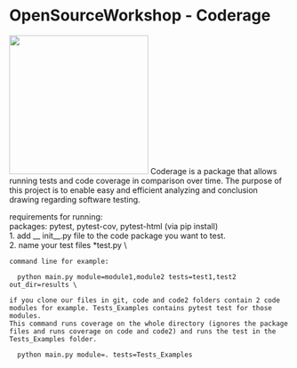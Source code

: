 # OpenSourceWorkshop - Coderage
<img src="https://github.com/shakedkialy/Coderage/blob/main/html_files/logo.png?raw=true" width="250"> 
Coderage is a package that allows running tests and code coverage in comparison over time.
The purpose of this project is to enable easy and efficient analyzing and conclusion drawing regarding software testing.


requirements for running: \
    packages: pytest, pytest-cov, pytest-html (via pip install)\
    1. add __ init__.py file to the code package you want to test. \
    2. name your test files *test.py \
    
    command line for example: 
    
      python main.py module=module1,module2 tests=test1,test2 out_dir=results \
    
    if you clone our files in git, code and code2 folders contain 2 code modules for example. Tests_Examples contains pytest test for those modules.
    This command runs coverage on the whole directory (ignores the package files and runs coverage on code and code2) and runs the test in the Tests_Examples folder. 
    
      python main.py module=. tests=Tests_Examples
    
     
